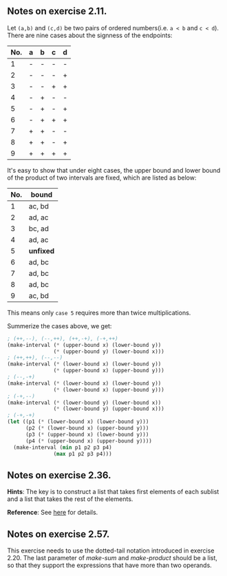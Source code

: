 ## Notes on exercise 2.11.

Let `(a,b)` and `(c,d)` be two pairs of ordered numbers(i.e. `a < b` and `c < d`).
There are nine cases about the signness of the endpoints:

| No. | a  | b  | c  | d  |
|-----|----|----|----|----|
| 1   | \- | \- | \- | \- |
| 2   | \- | \- | \- | +  |
| 3   | \- | \- | +  | +  |
| 4   | \- | +  | \- | \- |
| 5   | \- | +  | \- | +  |
| 6   | \- | +  | +  | +  |
| 7   | +  | +  | \- | \- |
| 8   | +  | +  | \- | +  |
| 9   | +  | +  | +  | +  |

It's easy to show that under eight cases, the upper bound and lower bound of the
product of two intervals are fixed, which are listed as below:

| No. | bound       |
|-----|-------------|
|   1 | ac, bd      |
|   2 | ad, ac      |
|   3 | bc, ad      |
|   4 | ad, ac      |
|   5 | **unfixed** |
|   6 | ad, bc      |
|   7 | ad, bc      |
|   8 | ad, bc      |
|   9 | ac, bd      |

This means only `case 5` requires more than twice multiplications.

Summerize the cases above, we get:

```Scheme
; (++,--), (--,++), (++,-+), (-+,++)
(make-interval (* (upper-bound x) (lower-bound y))
               (* (upper-bound y) (lower-bound x)))
; (++,++), (--,--)
(make-interval (* (lower-bound x) (lower-bound y))
               (* (upper-bound x) (upper-bound y)))
; (--,-+)
(make-interval (* (lower-bound x) (lower-bound y))
               (* (lower-bound x) (upper-bound y)))
; (-+,--)
(make-interval (* (lower-bound y) (lower-bound x))
               (* (lower-bound y) (upper-bound x)))
; (-+,-+)
(let ((p1 (* (lower-bound x) (lower-bound y)))
      (p2 (* (lower-bound x) (upper-bound y)))
      (p3 (* (upper-bound x) (lower-bound y)))
      (p4 (* (upper-bound x) (upper-bound y))))
  (make-interval (min p1 p2 p3 p4)
               (max p1 p2 p3 p4)))
```

## Notes on exercise 2.36.

**Hints**: The key is to construct a list that takes first elements of each sublist and a list that takes
the rest of the elements.

**Reference**: See [here](https://sicp.readthedocs.org/en/latest/chp2/36.html) for details.

## Notes on exercise 2.57.

This exercise needs to use the dotted-tail notation introduced in exercise
2.20. The last parameter of *make-sum* and *make-product* should be a list, so
that they support the expressions that have more than two operands.
